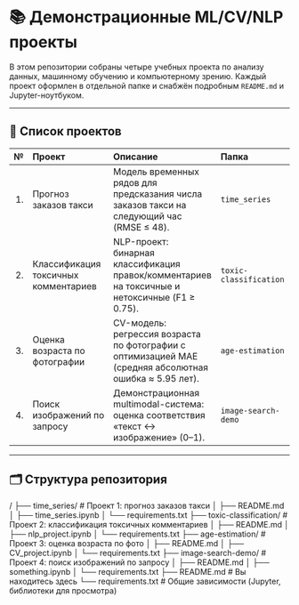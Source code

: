 # 📚 Демонстрационные ML/CV/NLP проекты

В этом репозитории собраны четыре учебных проекта по анализу данных, машинному обучению и компьютерному зрению. Каждый проект оформлен в отдельной папке и снабжён подробным `README.md` и Jupyter-ноутбуком.

---

## 🚀 Список проектов

| №  | Проект                                            | Описание                                                                                               | Папка                          |
|---:|:--------------------------------------------------|:-------------------------------------------------------------------------------------------------------|:-------------------------------|
| 1. | Прогноз заказов такси                             | Модель временных рядов для предсказания числа заказов такси на следующий час (RMSE ≤ 48).              | `time_series`                  |
| 2. | Классификация токсичных комментариев              | NLP-проект: бинарная классификация правок/комментариев на токсичные и нетоксичные (F1 ≥ 0.75).          | `toxic-classification`         |
| 3. | Оценка возраста по фотографии                     | CV-модель: регрессия возраста по фотографии с оптимизацией MAE (средняя абсолютная ошибка ≈ 5.95 лет). | `age-estimation`               |
| 4. | Поиск изображений по запросу                      | Демонстрационная multimodal-система: оценка соответствия «текст ↔ изображение» (0–1).                   | `image-search-demo`            |

---

## 🗂️ Структура репозитория

/
├── time_series/ # Проект 1: прогноз заказов такси
│ ├── README.md
│ ├── time_series.ipynb
│ └── requirements.txt
├── toxic-classification/ # Проект 2: классификация токсичных комментариев
│ ├── README.md
│ ├── nlp_project.ipynb
│ └── requirements.txt
├── age-estimation/ # Проект 3: оценка возраста по фото
│ ├── README.md
│ ├── CV_project.ipynb
│ └── requirements.txt
├── image-search-demo/ # Проект 4: поиск изображений по запросу
│ ├── README.md
│ ├── something.ipynb
│ └── requirements.txt
├── README.md # Вы находитесь здесь
└── requirements.txt # Общие зависимости (Jupyter, библиотеки для просмотра)
